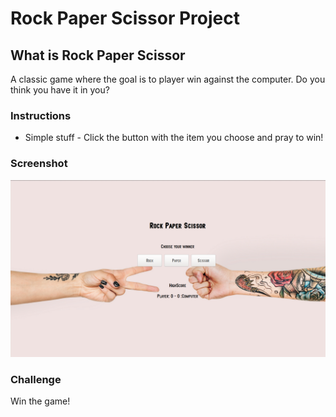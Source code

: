 # Rock Paper Scissor Project

## What is Rock Paper Scissor

A classic game where the goal is to player win against the computer.
Do you think you have it in you?

### Instructions

* Simple stuff - Click the button with the item you choose and pray
to win!  

### Screenshot

![Screenshot](img/screenshot.png "Screenshot of the game")

### Challenge

Win the game!